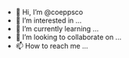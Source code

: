 - 👋 Hi, I’m @coeppsco
- 👀 I’m interested in ...
- 🌱 I’m currently learning ...
- 💞️ I’m looking to collaborate on ...
- 📫 How to reach me ...

<!---
coeppsco/coeppsco is a ✨ special ✨ repository because its `README.md` (this file) appears on your GitHub profile.
You can click the Preview link to take a look at your changes.
--->
